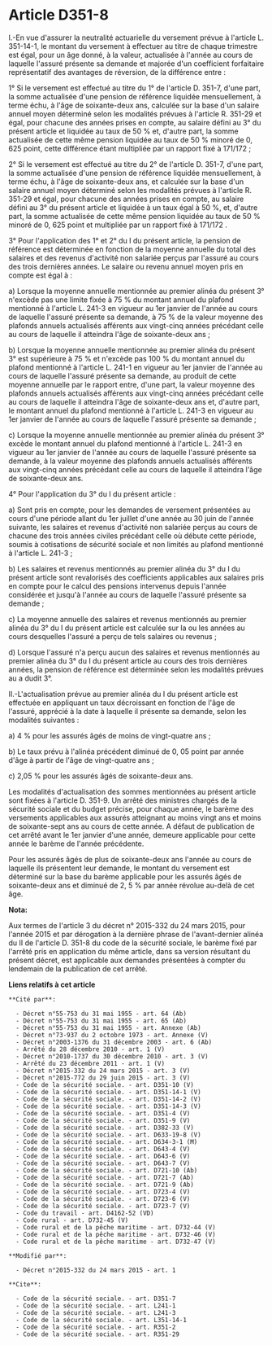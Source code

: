 # Article D351-8

I.-En vue d'assurer la neutralité actuarielle du versement prévue à l'article L. 351-14-1, le montant du versement à
effectuer au titre de chaque trimestre est égal, pour un âge donné, à la valeur, actualisée à l'année au cours de laquelle
l'assuré présente sa demande et majorée d'un coefficient forfaitaire représentatif des avantages de réversion, de la
différence entre : 

1° Si le versement est effectué au titre du 1° de l'article D. 351-7, d'une part, la somme actualisée d'une pension de
référence liquidée mensuellement, à terme échu, à l'âge de soixante-deux ans, calculée sur la base d'un salaire annuel moyen
déterminé selon les modalités prévues à l'article R. 351-29 et égal, pour chacune des années prises en compte, au salaire
défini au 3° du présent article et liquidée au taux de 50 % et, d'autre part, la somme actualisée de cette même pension
liquidée au taux de 50 % minoré de 0, 625 point, cette différence étant multipliée par un rapport fixé à 171/172  ; 

2° Si le versement est effectué au titre du 2° de l'article D. 351-7, d'une part, la somme actualisée d'une pension de
référence liquidée mensuellement, à terme échu, à l'âge de soixante-deux ans, et calculée sur la base d'un salaire annuel
moyen déterminé selon les modalités prévues à l'article R. 351-29 et égal, pour chacune des années prises en compte, au
salaire défini au 3° du présent article et liquidée à un taux égal à 50 %, et, d'autre part, la somme actualisée de cette
même pension liquidée au taux de 50 % minoré de 0, 625 point et multipliée par un rapport fixé à 171/172 . 

3° Pour l'application des 1° et 2° du I du présent article, la pension de référence est déterminée en fonction de la moyenne
annuelle du total des salaires et des revenus d'activité non salariée perçus par l'assuré au cours des trois dernières
années. Le salaire ou revenu annuel moyen pris en compte est égal à : 

a) Lorsque la moyenne annuelle mentionnée au premier alinéa du présent 3° n'excède pas une limite fixée à 75 % du montant
annuel du plafond mentionné à l'article L. 241-3 en vigueur au 1er janvier de l'année au cours de laquelle l'assuré présente
sa demande, à 75 % de la valeur moyenne des plafonds annuels actualisés afférents aux vingt-cinq années précédant celle au
cours de laquelle il atteindra l'âge de soixante-deux ans ; 

b) Lorsque la moyenne annuelle mentionnée au premier alinéa du présent 3° est supérieure à 75 % et n'excède pas 100 % du
montant annuel du plafond mentionné à l'article L. 241-1 en vigueur au 1er janvier de l'année au cours de laquelle l'assuré
présente sa demande, au produit de cette moyenne annuelle par le rapport entre, d'une part, la valeur moyenne des plafonds
annuels actualisés afférents aux vingt-cinq années précédant celle au cours de laquelle il atteindra l'âge de soixante-deux
ans et, d'autre part, le montant annuel du plafond mentionné à l'article L. 241-3 en vigueur au 1er janvier de l'année au
cours de laquelle l'assuré présente sa demande ; 

c) Lorsque la moyenne annuelle mentionnée au premier alinéa du présent 3° excède le montant annuel du plafond mentionné à
l'article L. 241-3 en vigueur au 1er janvier de l'année au cours de laquelle l'assuré présente sa demande, à la valeur
moyenne des plafonds annuels actualisés afférents aux vingt-cinq années précédant celle au cours de laquelle il atteindra
l'âge de soixante-deux ans. 

4° Pour l'application du 3° du I du présent article : 

a) Sont pris en compte, pour les demandes de versement présentées au cours d'une période allant du 1er juillet d'une année au
30 juin de l'année suivante, les salaires et revenus d'activité non salariée perçus au cours de chacune des trois années
civiles précédant celle où débute cette période, soumis à cotisations de sécurité sociale et non limités au plafond mentionné
à l'article L. 241-3 ; 

b) Les salaires et revenus mentionnés au premier alinéa du 3° du I du présent article sont revalorisés des coefficients
applicables aux salaires pris en compte pour le calcul des pensions intervenus depuis l'année considérée et jusqu'à l'année
au cours de laquelle l'assuré présente sa demande ; 

c) La moyenne annuelle des salaires et revenus mentionnés au premier alinéa du 3° du I du présent article est calculée sur la
ou les années au cours desquelles l'assuré a perçu de tels salaires ou revenus ; 

d) Lorsque l'assuré n'a perçu aucun des salaires et revenus mentionnés au premier alinéa du 3° du I du présent article au
cours des trois dernières années, la pension de référence est déterminée selon les modalités prévues au a dudit 3°. 

II.-L'actualisation prévue au premier alinéa du I du présent article est effectuée en appliquant un taux décroissant en
fonction de l'âge de l'assuré, apprécié à la date à laquelle il présente sa demande, selon les modalités suivantes : 

a) 4 % pour les assurés âgés de moins de vingt-quatre ans ; 

b) Le taux prévu à l'alinéa précédent diminué de 0, 05 point par année d'âge à partir de l'âge de vingt-quatre ans ; 

c) 2,05 % pour les assurés âgés de soixante-deux ans. 

Les modalités d'actualisation des sommes mentionnées au présent article sont fixées à l'article D. 351-9. Un arrêté des
ministres chargés de la sécurité sociale et du budget précise, pour chaque année, le barème des versements applicables aux
assurés atteignant au moins vingt ans et moins de soixante-sept ans au cours de cette année. A défaut de publication de cet
arrêté avant le 1er janvier d'une année, demeure applicable pour cette année le barème de l'année précédente. 

Pour les assurés âgés de plus de soixante-deux ans l'année au cours de laquelle ils présentent leur demande, le montant du
versement est déterminé sur la base du barème applicable pour les assurés âgés de soixante-deux ans et diminué de 2, 5 % par
année révolue au-delà de cet âge.

**Nota:**

Aux termes de l'article 3 du décret n° 2015-332 du 24 mars 2015, pour l'année 2015 et par dérogation à la dernière phrase de
l'avant-dernier alinéa du II de l'article D. 351-8 du code de la sécurité sociale, le barème fixé par l'arrêté pris en
application du même article, dans sa version résultant du présent décret, est applicable aux demandes présentées à compter du
lendemain de la publication de cet arrêté.

**Liens relatifs à cet article**

	**Cité par**:

	  - Décret n°55-753 du 31 mai 1955 - art. 64 (Ab)
	  - Décret n°55-753 du 31 mai 1955 - art. 65 (Ab)
	  - Décret n°55-753 du 31 mai 1955 - art. Annexe (Ab)
	  - Décret n°73-937 du 2 octobre 1973 - art. Annexe (V)
	  - Décret n°2003-1376 du 31 décembre 2003 - art. 6 (Ab)
	  - Arrêté du 28 décembre 2010 - art. 1 (V)
	  - Décret n°2010-1737 du 30 décembre 2010 - art. 3 (V)
	  - Arrêté du 23 décembre 2011 - art. 1 (V)
	  - Décret n°2015-332 du 24 mars 2015 - art. 3 (V)
	  - Décret n°2015-772 du 29 juin 2015 - art. 3 (V)
	  - Code de la sécurité sociale. - art. D351-10 (V)
	  - Code de la sécurité sociale. - art. D351-14-1 (V)
	  - Code de la sécurité sociale. - art. D351-14-2 (V)
	  - Code de la sécurité sociale. - art. D351-14-3 (V)
	  - Code de la sécurité sociale. - art. D351-4 (V)
	  - Code de la sécurité sociale. - art. D351-9 (V)
	  - Code de la sécurité sociale. - art. D382-33 (V)
	  - Code de la sécurité sociale. - art. D633-19-8 (V)
	  - Code de la sécurité sociale. - art. D634-3-1 (M)
	  - Code de la sécurité sociale. - art. D643-4 (V)
	  - Code de la sécurité sociale. - art. D643-6 (V)
	  - Code de la sécurité sociale. - art. D643-7 (V)
	  - Code de la sécurité sociale. - art. D721-10 (Ab)
	  - Code de la sécurité sociale. - art. D721-7 (Ab)
	  - Code de la sécurité sociale. - art. D721-9 (Ab)
	  - Code de la sécurité sociale. - art. D723-4 (V)
	  - Code de la sécurité sociale. - art. D723-6 (V)
	  - Code de la sécurité sociale. - art. D723-7 (V)
	  - Code du travail - art. D4162-52 (VD)
	  - Code rural - art. D732-45 (V)
	  - Code rural et de la pêche maritime - art. D732-44 (V)
	  - Code rural et de la pêche maritime - art. D732-46 (V)
	  - Code rural et de la pêche maritime - art. D732-47 (V)

	**Modifié par**:

	  - Décret n°2015-332 du 24 mars 2015 - art. 1

	**Cite**:

	  - Code de la sécurité sociale. - art. D351-7
	  - Code de la sécurité sociale. - art. L241-1
	  - Code de la sécurité sociale. - art. L241-3
	  - Code de la sécurité sociale. - art. L351-14-1
	  - Code de la sécurité sociale. - art. R351-2
	  - Code de la sécurité sociale. - art. R351-29
